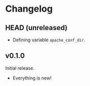 # Changelog

## HEAD (unreleased)

- Defining variable `apache_conf_dir`.

## v0.1.0

Initial release.

- Everything is new!
